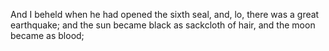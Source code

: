 And I beheld when he had opened the sixth seal, and, lo, there was a great earthquake; and the sun became black as sackcloth of hair, and the moon became as blood;
